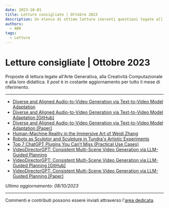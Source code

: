 ```yaml
---
date: 2023-10-01
title: Letture consigliate | Ottobre 2023
description: Un elenco di ottime letture inerenti questioni legate all'Arte Generatività, alla Creatività Computazionale e alla loro didattica (ottobre 2023). 
authors: 
  - ABA
tags:
  - Letture
---
```

 
# Letture consigliate | Ottobre 2023

Proposte di lettura legate all'Arte Generativa, alla Creatività Computazionale e alla loro didattica. Il _post_ è in costante aggiornamento per tutto il mese di riferimento.
 <!-- more -->
---

- [Diverse and Aligned Audio-to-Video Generation via Text-to-Video Model Adaptation](https://pages.cs.huji.ac.il/adiyoss-lab/TempoTokens/)
- [Diverse and Aligned Audio-to-Video Generation via Text-to-Video Model Adaptation [GitHub]](https://github.com/guyyariv/TempoTokens)
- [Diverse and Aligned Audio-to-Video Generation via Text-to-Video Model Adaptation [Paper]](https://arxiv.org/abs/2309.16429)
- [Human-Machine Reality in the Immersive Art of Weidi Zhang](https://derivative.ca/community-post/human-machine-reality-immersive-art-weidi-zhang/68201)
- [Robots as Sculptor and Sculpture in Tundra's Artistic Experiments](https://derivative.ca/community-post/robots-sculptor-and-sculpture-tundras-artistic-experiments/68114)
- [Top 7 ChatGPT Plugins You Can’t Miss (Practical Use Cases)](https://medium.com/@eldatero/top-7-chatgpt-plugins-you-cant-miss-practical-use-cases-25c4e4e2f974)
- [VideoDirectorGPT: Consistent Multi-Scene Video Generation via LLM-Guided Planning](https://videodirectorgpt.github.io/)
- [VideoDirectorGPT: Consistent Multi-Scene Video Generation via LLM-Guided Planning [GitHub]](https://github.com/HL-hanlin/VideoDirectorGPT)
- [VideoDirectorGPT: Consistent Multi-Scene Video Generation via LLM-Guided Planning [Paper]](https://arxiv.org/abs/2309.15091)

_Ultimo aggiornamento: 08/10/2023_

---

Commenti e contributi possono essere inviati attraverso l'[area dedicata](https://github.com/orgs/ABA-Sironi-Codex/discussions).